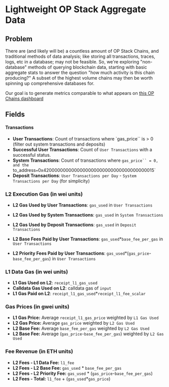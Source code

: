 # Lightweight OP Stack Aggregate Data

## Problem
There are (and likely will be) a countless amount of OP Stack Chains, and traditional methods of data analysis; like storing all transactions, traces, logs, etc in a database; may not be feasible. So, we're exploring "non-database" methods of querying blockchain data, starting with basic aggregate stats to answer the question "how much activity is this chain producing?" A subset of the highest volume chains may then be worth spinning up comprehensive databases for.

Our goal is to generate metrics comparable to what appears on [this OP Chains dashboard](https://dune.com/oplabspbc/op-stack-chains-l1-activity)

## Fields

#### Transactions
- **User Transactions**: Count of transactions where `gas_price`` is > 0 (filter out system transactions and deposits)
- **Successful User Transactions**: Count of `User Transactions` with a successful status.
- **System Transactions**: Count of transactions where `gas_price`` = 0, and the `to_address` = `0x4200000000000000000000000000000000000015`
- **Deposit Transactions**: `User Transactions per Day` - `System Transactions per Day` (for simplicity)

### L2 Execution Gas (in wei units)
- **L2 Gas Used by User Transactions**: `gas_used` in `User Transactions`
- **L2 Gas Used by System Transactions**: `gas_used` in `System Transactions`
- **L2 Gas Used by Deposit Transactions**: `gas_used` in `Deposit Transactions`

- **L2 Base Fees Paid by User Transactions**: `gas_used`*`base_fee_per_gas` in `User Transactions`
- **L2 Priority Fees Paid by User Transactions**: `gas_used`*(`gas_price`-`base_fee_per_gas`) in `User Transactions`

### L1 Data Gas (in wei units)
- **L1 Gas Used on L2**: `receipt_l1_gas_used`
- **Calldata Gas Used on L2**: calldata gas of `input`
- **L1 Gas Paid on L2**: `receipt_l1_gas_used`*`receipt_l1_fee_scalar`


### Gas Prices (in gwei units)
- **L1 Gas Price:** Average `receipt_l1_gas_price` weighted by `L1 Gas Used`
- **L2 Gas Price:** Average `gas_price` weighted by `L2 Gas Used`
- **L2 Base Fee:** Average `base_fee_per_gas` weighted by `L2 Gas Used`
- **L2 Base Fee:** Average (`gas_price`-`base_fee_per_gas`) weighted by `L2 Gas Used`

### Fee Revenue (in ETH units)
- **L2 Fees - L1 Data Fee:** `l1_fee`
- **L2 Fees - L2 Base Fee:** `gas_used` * `base_fee_per_gas`
- **L2 Fees - L2 Priority Fee:** `gas_used` * (`gas_price`-`base_fee_per_gas`)
- **L2 Fees - Total:** `l1_fee` + (`gas_used`*`gas_price`)